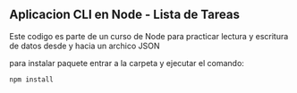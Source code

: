 ## Aplicacion CLI en Node - Lista de Tareas

Este codigo es parte de un curso de Node para practicar lectura y escritura de datos desde y hacia un archico JSON

para instalar paquete entrar a la carpeta y ejecutar el comando:

```
npm install
```